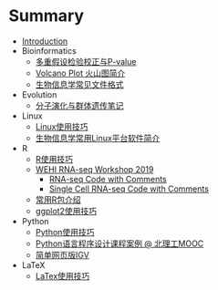 # Summary

* [Introduction](README.md)
* Bioinformatics
  * [多重假设检验校正与P-value](bioinfo/p-value.md)
  * [Volcano Plot 火山图简介](bioinfo/volcano-plot.md)
  * [生物信息学常见文件格式](bioinfo/file-format.md)
* Evolution
  * [分子演化与群体遗传笔记](evolution-notes.md)
* Linux
  * [Linux使用技巧](linux/linux-tips.md)
  * [生物信息学常用Linux平台软件简介](linux/bioinfo-soft.md)
* R
  * [R使用技巧](R/R-tips.md)
  * [WEHI RNA-seq Workshop 2019](R/WEHI-intro2019.md)
    * [RNA-seq Code with Comments](R/WEHI-RNAseq.md)
    * [Single Cell RNA-seq Code with Comments](R/WEHI-scRNAseq.md)
  * [常用R包介绍](R/R-packages.md)
  * [ggplot2使用技巧](R/ggplot2-tips.md)
* Python
  * [Python使用技巧](python/python-tips.md)
  * [Python语言程序设计课程案例 @ 北理工MOOC](python/python-mooc-BIT.md)
  * [简单网页版IGV](python/python-igv.md)
* LaTeX
  * [LaTex使用技巧](latex-tips.md)

